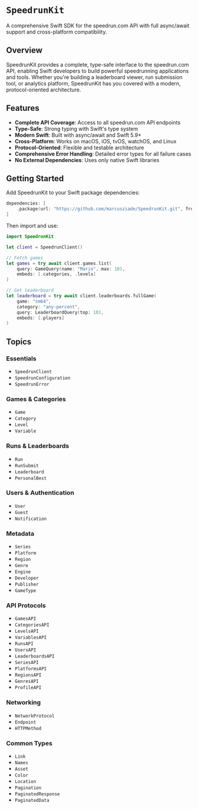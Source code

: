 # ``SpeedrunKit``

A comprehensive Swift SDK for the speedrun.com API with full async/await support and cross-platform compatibility.

## Overview

SpeedrunKit provides a complete, type-safe interface to the speedrun.com API, enabling Swift developers to build powerful speedrunning applications and tools. Whether you're building a leaderboard viewer, run submission tool, or analytics platform, SpeedrunKit has you covered with a modern, protocol-oriented architecture.

## Features

- **Complete API Coverage**: Access to all speedrun.com API endpoints
- **Type-Safe**: Strong typing with Swift's type system
- **Modern Swift**: Built with async/await and Swift 5.9+
- **Cross-Platform**: Works on macOS, iOS, tvOS, watchOS, and Linux
- **Protocol-Oriented**: Flexible and testable architecture
- **Comprehensive Error Handling**: Detailed error types for all failure cases
- **No External Dependencies**: Uses only native Swift libraries

## Getting Started

Add SpeedrunKit to your Swift package dependencies:

```swift
dependencies: [
    .package(url: "https://github.com/marcusziade/SpeedrunKit.git", from: "1.0.0")
]
```

Then import and use:

```swift
import SpeedrunKit

let client = SpeedrunClient()

// Fetch games
let games = try await client.games.list(
    query: GameQuery(name: "Mario", max: 10),
    embeds: [.categories, .levels]
)

// Get leaderboard
let leaderboard = try await client.leaderboards.fullGame(
    game: "sm64",
    category: "any-percent",
    query: LeaderboardQuery(top: 10),
    embeds: [.players]
)
```

## Topics

### Essentials

- ``SpeedrunClient``
- ``SpeedrunConfiguration``
- ``SpeedrunError``

### Games & Categories

- ``Game``
- ``Category``
- ``Level``
- ``Variable``

### Runs & Leaderboards

- ``Run``
- ``RunSubmit``
- ``Leaderboard``
- ``PersonalBest``

### Users & Authentication

- ``User``
- ``Guest``
- ``Notification``

### Metadata

- ``Series``
- ``Platform``
- ``Region``
- ``Genre``
- ``Engine``
- ``Developer``
- ``Publisher``
- ``GameType``

### API Protocols

- ``GamesAPI``
- ``CategoriesAPI``
- ``LevelsAPI``
- ``VariablesAPI``
- ``RunsAPI``
- ``UsersAPI``
- ``LeaderboardsAPI``
- ``SeriesAPI``
- ``PlatformsAPI``
- ``RegionsAPI``
- ``GenresAPI``
- ``ProfileAPI``

### Networking

- ``NetworkProtocol``
- ``Endpoint``
- ``HTTPMethod``

### Common Types

- ``Link``
- ``Names``
- ``Asset``
- ``Color``
- ``Location``
- ``Pagination``
- ``PaginatedResponse``
- ``PaginatedData``
